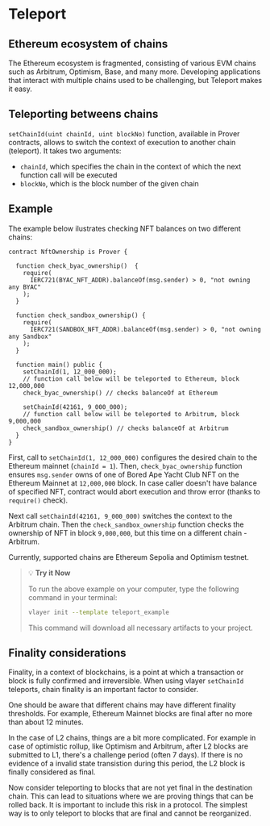 # Teleport

## Ethereum ecosystem of chains
The Ethereum ecosystem is fragmented, consisting of various EVM chains such as Arbitrum, Optimism, Base, and many more. Developing applications that interact with multiple chains used to be challenging, but Teleport makes it easy.

## Teleporting betweens chains
`setChainId(uint chainId, uint blockNo)` function, available in Prover contracts, allows to switch the context of execution to another chain (teleport).  It takes two arguments:
* `chainId`, which specifies the chain in the context of which the next function call will be executed
* `blockNo`, which is the block number of the given chain

## Example 

The example below ilustrates checking NFT balances on two different chains:

```solidity
contract NftOwnership is Prover {

  function check_byac_ownership()  {
    require(
      IERC721(BYAC_NFT_ADDR).balanceOf(msg.sender) > 0, "not owning any BYAC"
    );
  }

  function check_sandbox_ownership() {
    require(
      IERC721(SANDBOX_NFT_ADDR).balanceOf(msg.sender) > 0, "not owning any Sandbox"
    );
  }

  function main() public {
    setChainId(1, 12_000_000);  
    // function call below will be teleported to Ethereum, block 12,000,000
    check_byac_ownership() // checks balanceOf at Ethereum

    setChainId(42161, 9_000_000); 
    // function call below will be teleported to Arbitrum, block 9,000,000
    check_sandbox_ownership() // checks balanceOf at Arbitrum
  }
}
```


First, call to `setChainId(1, 12_000_000)` configures the desired chain to the Ethereum mainnet (`chainId = 1`). Then, `check_byac_ownership` function ensures `msg.sender` owns of one of Bored Ape Yacht Club NFT on the Ethereum Mainnet at `12,000,000` block. In case caller doesn't have balance of specified NFT, contract would abort execution and throw error (thanks to `require()` check).

Next call `setChainId(42161, 9_000_000)` switches the context to the Arbitrum chain. Then the `check_sandbox_ownership` function checks the ownership of NFT in block `9,000,000`, but this time on a different chain - Arbitrum.

Currently, supported chains are Ethereum Sepolia and Optimism testnet.

> 💡 **Try it Now**
> 
> To run the above example on your computer, type the following command in your terminal:
> 
> ```bash
> vlayer init --template teleport_example
> ```
> 
> This command will download all necessary artifacts to your project.

## Finality considerations
Finality, in a context of blockchains, is a point at which a transaction or block is fully confirmed and irreversible. When using vlayer `setChainId` teleports, chain finality is an important factor to consider.

One should be aware that different chains may have different finality thresholds. For example, Ethereum Mainnet blocks are final after no more than about 12 minutes.

In the case of L2 chains, things are a bit more complicated. For example in case of optimistic rollup, like Optimism and Arbitrum, after L2 blocks are submitted to L1, there's a challenge period (often 7 days). If there is no evidence of a invalid state transistion during this period, the L2 block is finally considered as final.

Now consider teleporting to blocks that are not yet final in the destination chain. This can lead to situations where we are proving things that can be rolled back. It is important to include this risk in a protocol. The simplest way is to only teleport to blocks that are final and cannot be reorganized.